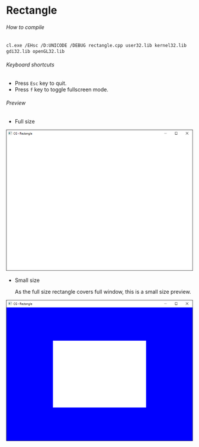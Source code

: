 Rectangle
========

###### How to compile

```
cl.exe /EHsc /D:UNICODE /DEBUG rectangle.cpp user32.lib kernel32.lib gdi32.lib openGL32.lib
```

###### Keyboard shortcuts
- Press ```Esc``` key to quit.
- Press ```f``` key to toggle fullscreen mode.

###### Preview
* Full size

![rectangle][rectangle-image]

* Small size

    As the full size rectangle covers full window, this is a small size preview.

![rectangleSmall][rectangleSmall-image]

<!-- Image declaration -->

[rectangle-image]: ./preview/rectangle.png "OpenGL Rectangle Small"
[rectangleSmall-image]: ./preview/rectangleSmall.png "OpenGL Rectangle Small"
